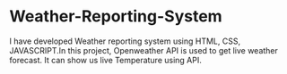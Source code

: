 # Weather-Reporting-System
I have developed Weather reporting system using HTML, CSS, JAVASCRIPT.In this project, Openweather API is used to get live weather forecast. It can show us live Temperature using API.

